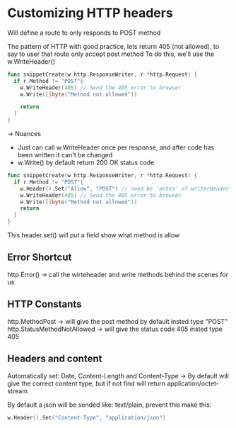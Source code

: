# Customizing HTTP headers 

Will define a route to only responds to POST method

The pattern of HTTP with good practice, lets return 405 (not allowed), to say to user that route only accept post method
To do this, we'll use the w.WriteHeader()

```go
func snippetCreate(w http.ResponseWriter, r *http.Request) {
  if r.Method != "POST"{
    w.WriteHeader(405) // Send the 405 error to browser
    w.Write([]byte("Method not allowed"))

    return
  }
}
```


-> Nuances
- Just can call w.WriteHeader once per response, and after code has been written it can't be changed
- w.Write() by default return 200 OK status code

```go
func snippetCreate(w http.ResponseWriter, r *http.Request) {
  if r.Method != "POST"{
    w.Header().Set("Allow", "POST") // need be 'antes' of writerHeader and write
    w.WriteHeader(405) // Send the 405 error to browser
    w.Write([]byte("Method not allowed"))
    return
  }
}
```
This header.set() will put a field show what method is allow

## Error Shortcut 

http.Error() -> call the wirteheader and write methods behind the scenes for us


## HTTP Constants

http.MethodPost -> will give the post method by default insted type "POST"
http.StatusMethodNotAllowed -> will give the status code 405 insted type 405

## Headers and content
Automatically set: Date, Content-Length and Content-Type -> By default will give the correct content type, but if not find will return 
application/octet-stream

By default a json will be sended like: text/plain, prevent this make this:

```go
w.Header().Set("Content-Type", "application/json")
```
